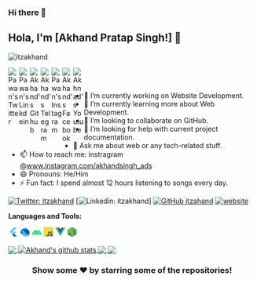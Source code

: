 ### Hi there 👋

## Hola, I'm [Akhand Pratap Singh!] 👋

<p align="left"> <img src="https://komarev.com/ghpvc/?username=itzakhand&label=Views&color=blue&style=plastic" alt="itzakhand" /> </p>

<a href="https://twitter.com/@theakhandsingh">
  <img align="left" alt="Pawan's Twitter" width="22px" src="https://cdn.jsdelivr.net/npm/simple-icons@v3/icons/twitter.svg" />
</a>
<a href="https://linkedin.com/feed/">
  <img align="left" alt="Pawan's Linkdein" width="22px" src="https://cdn.jsdelivr.net/npm/simple-icons@v3/icons/linkedin.svg" />
</a>
<a href="https://github.com/itzakhand">
  <img align="left" alt="Akhand's Github" width="22px" src="https://cdn.jsdelivr.net/npm/simple-icons@v3/icons/github.svg" />
</a>
<a href="https://t.me/@akhandsingh_ads">
  <img align="left" alt="Akhand's Telegram" width="22px" src="https://cdn.jsdelivr.net/npm/simple-icons@v3/icons/telegram.svg" />
</a>
<a href="https://instagram.com/theakhandsingh/">
  <img align="left" alt="Pawan's Instagram" width="22px" src="https://cdn.jsdelivr.net/npm/simple-icons@v3/icons/instagram.svg" />
</a>
<a href="https://www.facebook.com//">
  <img align="left" alt="Akhand's Facebook" width="22px" src="https://cdn.jsdelivr.net/npm/simple-icons@v3/icons/facebook.svg" />
</a>
<a href="https://www.youtube.com//">
  <img align="left" alt="Akhnad's Youtube" width="22px" src="https://cdn.jsdelivr.net/npm/simple-icons@v3/icons/youtube.svg" />
</a>

<br/>
<br/>


- 🔭 I’m currently working on Website Development.
- 🌱 I’m currently learning more about Web Development.
- 👯 I’m looking to collaborate on GitHub.
- 🤔 I’m looking for help with current project documentation.
- 💬 Ask me about web or any tech-related stuff.
- 📫 How to reach me: instragram @www.instagram.com/akhandsingh_ads
- 😄 Pronouns: He/Him
- ⚡ Fun fact: I spend almost 12 hours listening to songs every day.

[![Twitter: itzakhand](https://img.shields.io/twitter/follow/akhandsingh?style=social)](https://twitter.com/@AkhandP00857965)
[![Linkedin: itzakhand](https://img.shields.io/badge/-akhandsingh-blue?style=flat-square&logo=Linkedin&logoColor=white&link=https://www.linkedin.com/feed/)]
[![GitHub itzahand](https://img.shields.io/github/followers/itzakhand?label=follow&style=social)](https://github.com/itzakhand)
[![website](https://img.shields.io/badge/ProfileWebsite-akhand.live-2648ff?style=flat-square&logo=google-chrome)](https://cse-bbs.netlify.app/)


**Languages and Tools:**  

<code><img height="20" src="https://raw.githubusercontent.com/github/explore/80688e429a7d4ef2fca1e82350fe8e3517d3494d/topics/flutter/flutter.png"></code>
<code><img height="20" src="https://raw.githubusercontent.com/github/explore/80688e429a7d4ef2fca1e82350fe8e3517d3494d/topics/dart/dart.png"></code>
<code><img height="20" src="https://raw.githubusercontent.com/github/explore/80688e429a7d4ef2fca1e82350fe8e3517d3494d/topics/android/android.png"></code>
<code><img height="20" src="https://raw.githubusercontent.com/github/explore/80688e429a7d4ef2fca1e82350fe8e3517d3494d/topics/javascript/javascript.png"></code>
<code><img height="20" src="https://raw.githubusercontent.com/github/explore/80688e429a7d4ef2fca1e82350fe8e3517d3494d/topics/vue/vue.png"></code>
<code><img height="20" src="https://raw.githubusercontent.com/github/explore/80688e429a7d4ef2fca1e82350fe8e3517d3494d/topics/nodejs/nodejs.png"></code>    

<a href="https://github.com/itzakhand">
  <img align="center" src="https://github-readme-stats.vercel.app/api/top-langs/?username=itzakhand&theme=light&hide_langs_below=1" />
</a>
<a href="https://github.com/itzakhand">
 <img align="center" src="https://github-readme-stats.vercel.app/api?username=itzakhand&show_icons=true&theme=light&line_height=27" alt="Akhand's github stats"/>
</a>
<a href="https://github.com/itzakhand/insta-dp-downloader">
  <img align="center" src="https://github-readme-stats.vercel.app/api/pin/?username=itzakhand&repo=insta-dp-downloader&theme=light" />

</a>
<a href="https://github.com/itzakhand/py-matrix-calculator">
 <img align="center" src="https://github-readme-stats.vercel.app/api/pin/?username=itzakhand&repo=py-matrix-calculator&theme=light" />
</a>

<div align="center">

### Show some ❤️ by starring some of the repositories!

</div>
